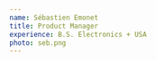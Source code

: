 ```yaml
---
name: Sébastien Emonet
title: Product Manager
experience: B.S. Electronics + USA
photo: seb.png
---
```

